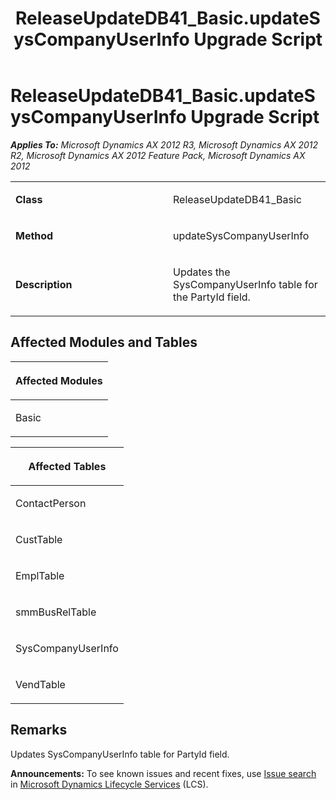 ﻿---
title: ReleaseUpdateDB41_Basic.updateSysCompanyUserInfo Upgrade Script
TOCTitle: ReleaseUpdateDB41_Basic.updateSysCompanyUserInfo Upgrade Script
ms:assetid: 556d50ad-1102-5bc0-aa01-8c2a02c2c750
ms:mtpsurl: https://msdn.microsoft.com/en-us/library/JJ736167(v=AX.60)
ms:contentKeyID: 49708343
ms.date: 05/18/2015
mtps_version: v=AX.60
---

# ReleaseUpdateDB41\_Basic.updateSysCompanyUserInfo Upgrade Script 


_**Applies To:** Microsoft Dynamics AX 2012 R3, Microsoft Dynamics AX 2012 R2, Microsoft Dynamics AX 2012 Feature Pack, Microsoft Dynamics AX 2012_

<table>
<colgroup>
<col style="width: 50%" />
<col style="width: 50%" />
</colgroup>
<tbody>
<tr class="odd">
<td><p><strong>Class</strong></p></td>
<td><p>ReleaseUpdateDB41_Basic</p></td>
</tr>
<tr class="even">
<td><p><strong>Method</strong></p></td>
<td><p>updateSysCompanyUserInfo</p></td>
</tr>
<tr class="odd">
<td><p><strong>Description</strong></p></td>
<td><p>Updates the SysCompanyUserInfo table for the PartyId field.</p></td>
</tr>
</tbody>
</table>


## Affected Modules and Tables

<table>
<colgroup>
<col style="width: 100%" />
</colgroup>
<thead>
<tr class="header">
<th><p>Affected Modules</p></th>
</tr>
</thead>
<tbody>
<tr class="odd">
<td><p>Basic</p></td>
</tr>
</tbody>
</table>


<table>
<colgroup>
<col style="width: 100%" />
</colgroup>
<thead>
<tr class="header">
<th><p>Affected Tables</p></th>
</tr>
</thead>
<tbody>
<tr class="odd">
<td><p>ContactPerson</p></td>
</tr>
<tr class="even">
<td><p>CustTable</p></td>
</tr>
<tr class="odd">
<td><p>EmplTable</p></td>
</tr>
<tr class="even">
<td><p>smmBusRelTable</p></td>
</tr>
<tr class="odd">
<td><p>SysCompanyUserInfo</p></td>
</tr>
<tr class="even">
<td><p>VendTable</p></td>
</tr>
</tbody>
</table>


## Remarks

Updates SysCompanyUserInfo table for PartyId field.

  
**Announcements:** To see known issues and recent fixes, use [Issue search](http://go.microsoft.com/fwlink/?linkid=389258) in [Microsoft Dynamics Lifecycle Services](http://go.microsoft.com/fwlink/?linkid=306505) (LCS).

